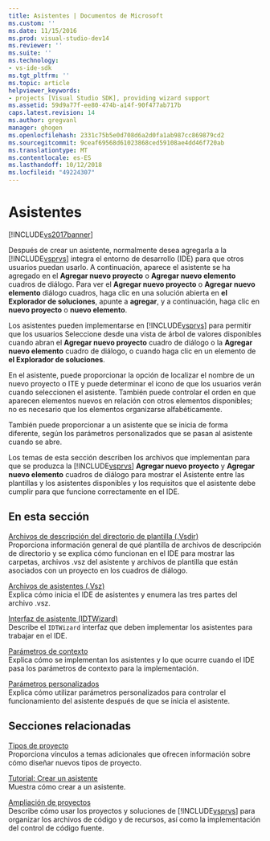 ```yaml
---
title: Asistentes | Documentos de Microsoft
ms.custom: ''
ms.date: 11/15/2016
ms.prod: visual-studio-dev14
ms.reviewer: ''
ms.suite: ''
ms.technology:
- vs-ide-sdk
ms.tgt_pltfrm: ''
ms.topic: article
helpviewer_keywords:
- projects [Visual Studio SDK], providing wizard support
ms.assetid: 59d9a77f-ee80-474b-a14f-90f477ab717b
caps.latest.revision: 14
ms.author: gregvanl
manager: ghogen
ms.openlocfilehash: 2331c75b5e0d708d6a2d0fa1ab987cc869879cd2
ms.sourcegitcommit: 9ceaf69568d61023868ced59108ae4dd46f720ab
ms.translationtype: MT
ms.contentlocale: es-ES
ms.lasthandoff: 10/12/2018
ms.locfileid: "49224307"
---
```

# <a name="wizards"></a>Asistentes
[!INCLUDE[vs2017banner](../../includes/vs2017banner.md)]

Después de crear un asistente, normalmente desea agregarla a la [!INCLUDE[vsprvs](../../includes/vsprvs-md.md)] integra el entorno de desarrollo (IDE) para que otros usuarios puedan usarlo. A continuación, aparece el asistente se ha agregado en el **Agregar nuevo proyecto** o **Agregar nuevo elemento** cuadros de diálogo. Para ver el **Agregar nuevo proyecto** o **Agregar nuevo elemento** diálogo cuadros, haga clic en una solución abierta en **el Explorador de soluciones**, apunte a **agregar**, y a continuación, haga clic en **nuevo proyecto** o **nuevo elemento**.  
  
 Los asistentes pueden implementarse en [!INCLUDE[vsprvs](../../includes/vsprvs-md.md)] para permitir que los usuarios Seleccione desde una vista de árbol de valores disponibles cuando abran el **Agregar nuevo proyecto** cuadro de diálogo o la **Agregar nuevo elemento** cuadro de diálogo, o cuando haga clic en un elemento de **el Explorador de soluciones**.  
  
 En el asistente, puede proporcionar la opción de localizar el nombre de un nuevo proyecto o ITE y puede determinar el icono de que los usuarios verán cuando seleccionen el asistente. También puede controlar el orden en que aparecen elementos nuevos en relación con otros elementos disponibles; no es necesario que los elementos organizarse alfabéticamente.  
  
 También puede proporcionar a un asistente que se inicia de forma diferente, según los parámetros personalizados que se pasan al asistente cuando se abre.  
  
 Los temas de esta sección describen los archivos que implementan para que se produzca la [!INCLUDE[vsprvs](../../includes/vsprvs-md.md)] **Agregar nuevo proyecto** y **Agregar nuevo elemento** cuadros de diálogo para mostrar el Asistente entre las plantillas y los asistentes disponibles y los requisitos que el asistente debe cumplir para que funcione correctamente en el IDE.  
  
## <a name="in-this-section"></a>En esta sección  
 [Archivos de descripción del directorio de plantilla (.Vsdir)](../../extensibility/internals/template-directory-description-dot-vsdir-files.md)  
 Proporciona información general de qué plantilla de archivos de descripción de directorio y se explica cómo funcionan en el IDE para mostrar las carpetas, archivos .vsz del asistente y archivos de plantilla que están asociados con un proyecto en los cuadros de diálogo.  
  
 [Archivos de asistentes (.Vsz)](../../extensibility/internals/wizard-dot-vsz-file.md)  
 Explica cómo inicia el IDE de asistentes y enumera las tres partes del archivo .vsz.  
  
 [Interfaz de asistente (IDTWizard)](../../extensibility/internals/wizard-interface-idtwizard.md)  
 Describe el `IDTWizard` interfaz que deben implementar los asistentes para trabajar en el IDE.  
  
 [Parámetros de contexto](../../extensibility/internals/context-parameters.md)  
 Explica cómo se implementan los asistentes y lo que ocurre cuando el IDE pasa los parámetros de contexto para la implementación.  
  
 [Parámetros personalizados](../../extensibility/internals/custom-parameters.md)  
 Explica cómo utilizar parámetros personalizados para controlar el funcionamiento del asistente después de que se inicia el asistente.  
  
## <a name="related-sections"></a>Secciones relacionadas  
 [Tipos de proyecto](../../extensibility/internals/project-types.md)  
 Proporciona vínculos a temas adicionales que ofrecen información sobre cómo diseñar nuevos tipos de proyecto.  
  
 [Tutorial: Crear un asistente](http://msdn.microsoft.com/library/adb41fe9-fcca-4e87-bf4f-bf2fa68e8b06)  
 Muestra cómo crear a un asistente.  
  
 [Ampliación de proyectos](../../extensibility/extending-projects.md)  
 Describe cómo usar los proyectos y soluciones de [!INCLUDE[vsprvs](../../includes/vsprvs-md.md)] para organizar los archivos de código y de recursos, así como la implementación del control de código fuente.

